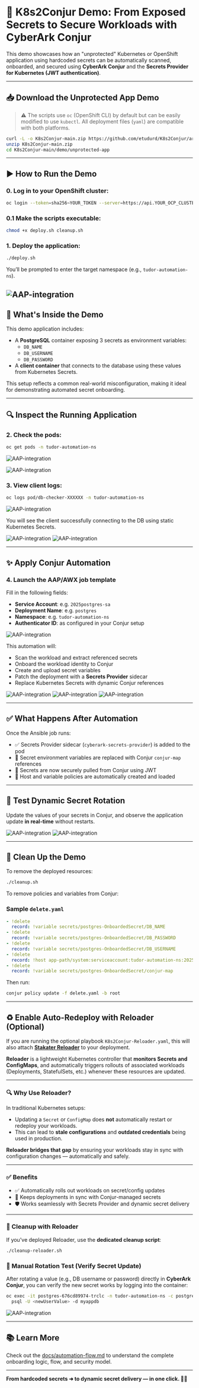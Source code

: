# 🔐 K8s2Conjur Demo: From Exposed Secrets to Secure Workloads with CyberArk Conjur

This demo showcases how an "unprotected" Kubernetes or OpenShift application using hardcoded secrets can be automatically scanned, onboarded, and secured using **CyberArk Conjur** and the **Secrets Provider for Kubernetes (JWT authentication)**.

---

## 📥 Download the Unprotected App Demo

> ⚠️ The scripts use `oc` (OpenShift CLI) by default but can be easily modified to use `kubectl`. All deployment files (`yaml`) are compatible with both platforms.

```bash
curl -L -o K8s2Conjur-main.zip https://github.com/etudurd/K8s2Conjur/archive/refs/heads/main.zip
unzip K8s2Conjur-main.zip
cd K8s2Conjur-main/demo/unprotected-app
```

---

## ▶️ How to Run the Demo

### 0. Log in to your OpenShift cluster:

```bash
oc login --token=sha256~YOUR_TOKEN --server=https://api.YOUR_OCP_CLUSTER:6443
```

### 0.1 Make the scripts executable:

```bash
chmod +x deploy.sh cleanup.sh
```

### 1. Deploy the application:

```bash
./deploy.sh
```

You’ll be prompted to enter the target namespace (e.g., `tudor-automation-ns`).

![AAP-integration](/docs/images/uc1.png)
---

## 🧪 What's Inside the Demo

This demo application includes:

- A **PostgreSQL** container exposing 3 secrets as environment variables:
  - `DB_NAME`
  - `DB_USERNAME`
  - `DB_PASSWORD`
- A **client container** that connects to the database using these values from Kubernetes Secrets.

This setup reflects a common real-world misconfiguration, making it ideal for demonstrating automated secret onboarding.

---

## 🔍 Inspect the Running Application

### 2. Check the pods:

```bash
oc get pods -n tudor-automation-ns
```
 ![AAP-integration](/docs/images/uc2.png)

![AAP-integration](/docs/images/uc3.png)

### 3. View client logs:

```bash
oc logs pod/db-checker-XXXXXX -n tudor-automation-ns
```

![AAP-integration](/docs/images/uc4.png)

You will see the client successfully connecting to the DB using static Kubernetes Secrets.

![AAP-integration](/docs/images/uc5.png)
![AAP-integration](/docs/images/uc6.png)

---

## ✨ Apply Conjur Automation

### 4. Launch the AAP/AWX job template

Fill in the following fields:

- **Service Account**: e.g. `2025postgres-sa`
- **Deployment Name**: e.g. `postgres`
- **Namespace**: e.g. `tudor-automation-ns`
- **Authenticator ID**: as configured in your Conjur setup

![AAP-integration](/docs/images/uc7.png)

This automation will:
- Scan the workload and extract referenced secrets
- Onboard the workload identity to Conjur
- Create and upload secret variables
- Patch the deployment with a **Secrets Provider** sidecar
- Replace Kubernetes Secrets with dynamic Conjur references

![AAP-integration](/docs/images/uc8.png)
![AAP-integration](/docs/images/uc9.png)
![AAP-integration](/docs/images/uc10.png)

---

## ✅ What Happens After Automation

Once the Ansible job runs:

- ✅ Secrets Provider sidecar (`cyberark-secrets-provider`) is added to the pod
- 🔄 Secret environment variables are replaced with Conjur `conjur-map` references
- 🔐 Secrets are now securely pulled from Conjur using JWT
- 📜 Host and variable policies are automatically created and loaded

---

## 🔁 Test Dynamic Secret Rotation

Update the values of your secrets in Conjur, and observe the application update **in real-time** without restarts.

![AAP-integration](/docs/images/uc11.png)
![AAP-integration](/docs/images/uc12.png)

---

## 🧹 Clean Up the Demo

To remove the deployed resources:

```bash
./cleanup.sh
```

To remove policies and variables from Conjur:

### Sample `delete.yaml`

```yaml
- !delete 
  record: !variable secrets/postgres-OnboardedSecret/DB_NAME
- !delete 
  record: !variable secrets/postgres-OnboardedSecret/DB_PASSWORD
- !delete
  record: !variable secrets/postgres-OnboardedSecret/DB_USERNAME
- !delete
  record: !host app-path/system:serviceaccount:tudor-automation-ns:2025postgres-sa
- !delete
  record: !variable secrets/postgres-OnboardedSecret/conjur-map
```

Then run:

```bash
conjur policy update -f delete.yaml -b root
```

---
## ♻️ Enable Auto-Redeploy with Reloader (Optional)

If you are running the optional playbook `K8s2Conjur-Reloader.yaml`, this will also attach [**Stakater Reloader**](https://github.com/stakater/Reloader) to your deployment.

**Reloader** is a lightweight Kubernetes controller that **monitors Secrets and ConfigMaps**, and automatically triggers rollouts of associated workloads (Deployments, StatefulSets, etc.) whenever these resources are updated.

---

### 🔍 Why Use Reloader?

In traditional Kubernetes setups:

- Updating a `Secret` or `ConfigMap` does **not** automatically restart or redeploy your workloads.
- This can lead to **stale configurations** and **outdated credentials** being used in production.

**Reloader bridges that gap** by ensuring your workloads stay in sync with configuration changes — automatically and safely.

---

### ✅ Benefits

- ✅ Automatically rolls out workloads on secret/config updates
- 🔁 Keeps deployments in sync with Conjur-managed secrets
- 🛡️ Works seamlessly with Secrets Provider and dynamic secret delivery

---

### 🧹 Cleanup with Reloader

If you've deployed Reloader, use the **dedicated cleanup script**:

```bash
./cleanup-reloader.sh
```

### 🔄 Manual Rotation Test (Verify Secret Update)

After rotating a value (e.g., DB username or password) directly in **CyberArk Conjur**, you can verify the new secret works by logging into the container:

```bash
oc exec -it postgres-676cd89974-trclc -n tudor-automation-ns -c postgres -- \
  psql -U <newUserValue> -d myappdb
```

![AAP-integration](/docs/images/reloader.png)

---

## 📚 Learn More

Check out the [docs/automation-flow.md](../docs/automation-flow.md) to understand the complete onboarding logic, flow, and security model.

---

**From hardcoded secrets ➜ to dynamic secret delivery — in one click. 🔐🚀**
